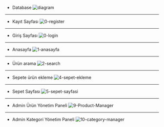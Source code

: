 - Database
![diagram](https://github.com/alperenalp/MagnesiaPcShop/assets/86827567/0e597534-8440-40e9-9ff0-a5d732f5a454)

<hr>

- Kayıt Sayfası
![0-register](https://github.com/alperenalp/MagnesiaPcShop/assets/86827567/5eabd74b-3635-493e-be4c-8f5558a8502e)

<hr>

- Giriş Sayfası
![0-login](https://github.com/alperenalp/MagnesiaPcShop/assets/86827567/66f3fae4-6465-48df-a331-738ad1158789)

<hr>

- Anasayfa
![1-anasayfa](https://github.com/alperenalp/MagnesiaPcShop/assets/86827567/deda1c3b-0b61-4987-b334-0e3dc7cb0417)

<hr>

- Ürün arama
![2-search](https://github.com/alperenalp/MagnesiaPcShop/assets/86827567/9b3fa236-c6d7-475e-94de-fd02a614e421)

<hr>

- Sepete ürün ekleme
![4-sepet-ekleme](https://github.com/alperenalp/MagnesiaPcShop/assets/86827567/a58f38c9-cbe3-4b65-ab0c-4376f0390cf7)

<hr>

- Sepet Sayfası
![5-sepet-sayfasi](https://github.com/alperenalp/MagnesiaPcShop/assets/86827567/86a9fe64-2ddc-4256-ab37-caf1f8a6cde5)

<hr>

- Admin Ürün Yönetim Paneli
![9-Product-Manager](https://github.com/alperenalp/MagnesiaPcShop/assets/86827567/cfbd66fd-ec07-4b09-bdfa-4f3ad8348436)

<hr>

- Admin Kategori Yönetim Paneli
![10-category-manager](https://github.com/alperenalp/MagnesiaPcShop/assets/86827567/3c3c4dda-70b4-4f07-9845-25f41a21cc48)
